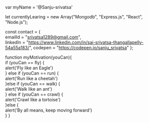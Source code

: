   var myName = '@Sanju-srivatsa'
  
  
  let currentlyLearing = new Array("Mongodb", "Express.js", "React", "Node.js");
  
  
  const contact = {                                                                                                                                                   
  emailId = "srivatsa1289@gmail.com",                                                                                                                                 
  linkedIn = "https://www.linkedin.com/in/sai-srivatsa-thangallapelly-54a55a183/",                                                                                     codepen = "https://codepen.io/sanju_srivatsa"
  };

                        
function  myMotivation(youCan){               
if (youCan == fly) {                                                                                                                                                  
alert('Fly like an Eagle')                                                                                                                                                                                                                                                                                                                       
} else if (youCan == run) {                                                                                                                                                                                                                                                                                                             
  alert('Run like a cheetah')                                                                                                                                                    
}else if (youCan  == walk) {                                                                                                                                          
  alert('Walk like an ant')                                                                                                                                                 
} else if (youCan == crawl) {                                                                                                                                         
  alert('Crawl like a tortoise')                                                                                                                                                
}else {                                                                                                                                                               
alert('By all means, keep moving forward')                                                                                                                            
}                                                                                                                                                                   }                                                                
<!---
Sanju-srivatsa/Sanju-srivatsa is a ✨ special ✨ repository because its `README.md` (this file) appears on your GitHub profile.
You can click the Preview link to take a look at your changes.
--->
